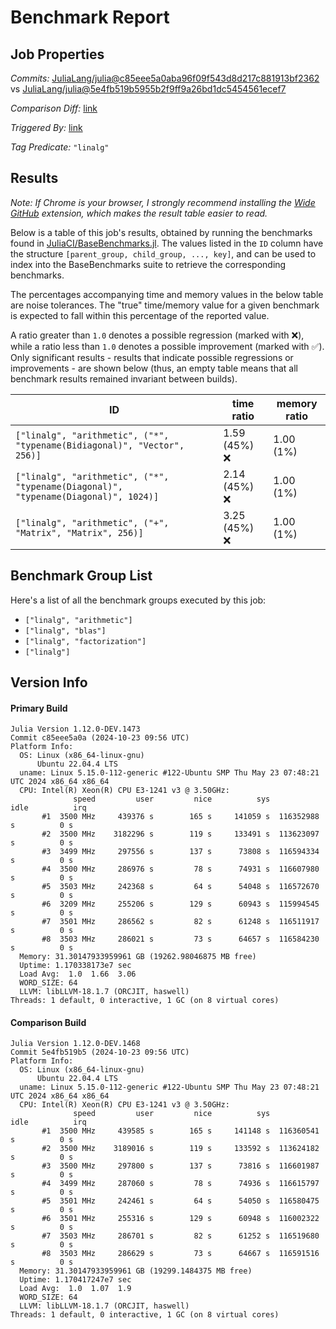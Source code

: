 # Benchmark Report

## Job Properties

*Commits:* [JuliaLang/julia@c85eee5a0aba96f09f543d8d217c881913bf2362](https://github.com/JuliaLang/julia/commit/c85eee5a0aba96f09f543d8d217c881913bf2362) vs [JuliaLang/julia@5e4fb519b5955b2f9ff9a26bd1dc5454561ecef7](https://github.com/JuliaLang/julia/commit/5e4fb519b5955b2f9ff9a26bd1dc5454561ecef7)

*Comparison Diff:* [link](https://github.com/JuliaLang/julia/compare/5e4fb519b5955b2f9ff9a26bd1dc5454561ecef7..c85eee5a0aba96f09f543d8d217c881913bf2362)

*Triggered By:* [link](https://github.com/JuliaLang/julia/pull/56289#issuecomment-2431734708)

*Tag Predicate:* `"linalg"`

## Results

*Note: If Chrome is your browser, I strongly recommend installing the [Wide GitHub](https://chrome.google.com/webstore/detail/wide-github/kaalofacklcidaampbokdplbklpeldpj?hl=en)
extension, which makes the result table easier to read.*

Below is a table of this job's results, obtained by running the benchmarks found in
[JuliaCI/BaseBenchmarks.jl](https://github.com/JuliaCI/BaseBenchmarks.jl). The values
listed in the `ID` column have the structure `[parent_group, child_group, ..., key]`,
and can be used to index into the BaseBenchmarks suite to retrieve the corresponding
benchmarks.

The percentages accompanying time and memory values in the below table are noise tolerances. The "true"
time/memory value for a given benchmark is expected to fall within this percentage of the reported value.

A ratio greater than `1.0` denotes a possible regression (marked with :x:), while a ratio less
than `1.0` denotes a possible improvement (marked with :white_check_mark:). Only significant results - results
that indicate possible regressions or improvements - are shown below (thus, an empty table means that all
benchmark results remained invariant between builds).

| ID | time ratio | memory ratio |
|----|------------|--------------|
| `["linalg", "arithmetic", ("*", "typename(Bidiagonal)", "Vector", 256)]` | 1.59 (45%) :x: | 1.00 (1%)  |
| `["linalg", "arithmetic", ("*", "typename(Diagonal)", "typename(Diagonal)", 1024)]` | 2.14 (45%) :x: | 1.00 (1%)  |
| `["linalg", "arithmetic", ("+", "Matrix", "Matrix", 256)]` | 3.25 (45%) :x: | 1.00 (1%)  |

## Benchmark Group List

Here's a list of all the benchmark groups executed by this job:

- `["linalg", "arithmetic"]`
- `["linalg", "blas"]`
- `["linalg", "factorization"]`
- `["linalg"]`

## Version Info

#### Primary Build

```
Julia Version 1.12.0-DEV.1473
Commit c85eee5a0a (2024-10-23 09:56 UTC)
Platform Info:
  OS: Linux (x86_64-linux-gnu)
      Ubuntu 22.04.4 LTS
  uname: Linux 5.15.0-112-generic #122-Ubuntu SMP Thu May 23 07:48:21 UTC 2024 x86_64 x86_64
  CPU: Intel(R) Xeon(R) CPU E3-1241 v3 @ 3.50GHz: 
              speed         user         nice          sys         idle          irq
       #1  3500 MHz     439376 s        165 s     141059 s  116352988 s          0 s
       #2  3500 MHz    3182296 s        119 s     133491 s  113623097 s          0 s
       #3  3499 MHz     297556 s        137 s      73808 s  116594334 s          0 s
       #4  3500 MHz     286976 s         78 s      74931 s  116607980 s          0 s
       #5  3503 MHz     242368 s         64 s      54048 s  116572670 s          0 s
       #6  3209 MHz     255206 s        129 s      60943 s  115994545 s          0 s
       #7  3501 MHz     286562 s         82 s      61248 s  116511917 s          0 s
       #8  3503 MHz     286021 s         73 s      64657 s  116584230 s          0 s
  Memory: 31.30147933959961 GB (19262.98046875 MB free)
  Uptime: 1.170338173e7 sec
  Load Avg:  1.0  1.66  3.06
  WORD_SIZE: 64
  LLVM: libLLVM-18.1.7 (ORCJIT, haswell)
Threads: 1 default, 0 interactive, 1 GC (on 8 virtual cores)

```

#### Comparison Build

```
Julia Version 1.12.0-DEV.1468
Commit 5e4fb519b5 (2024-10-23 09:56 UTC)
Platform Info:
  OS: Linux (x86_64-linux-gnu)
      Ubuntu 22.04.4 LTS
  uname: Linux 5.15.0-112-generic #122-Ubuntu SMP Thu May 23 07:48:21 UTC 2024 x86_64 x86_64
  CPU: Intel(R) Xeon(R) CPU E3-1241 v3 @ 3.50GHz: 
              speed         user         nice          sys         idle          irq
       #1  3500 MHz     439585 s        165 s     141148 s  116360541 s          0 s
       #2  3500 MHz    3189016 s        119 s     133592 s  113624182 s          0 s
       #3  3500 MHz     297800 s        137 s      73816 s  116601987 s          0 s
       #4  3499 MHz     287060 s         78 s      74936 s  116615797 s          0 s
       #5  3501 MHz     242461 s         64 s      54050 s  116580475 s          0 s
       #6  3501 MHz     255316 s        129 s      60948 s  116002322 s          0 s
       #7  3503 MHz     286701 s         82 s      61252 s  116519680 s          0 s
       #8  3503 MHz     286629 s         73 s      64667 s  116591516 s          0 s
  Memory: 31.30147933959961 GB (19299.1484375 MB free)
  Uptime: 1.170417247e7 sec
  Load Avg:  1.0  1.07  1.9
  WORD_SIZE: 64
  LLVM: libLLVM-18.1.7 (ORCJIT, haswell)
Threads: 1 default, 0 interactive, 1 GC (on 8 virtual cores)

```
